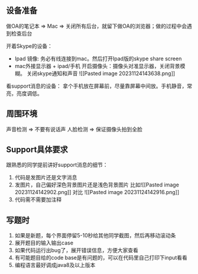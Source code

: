 ## 设备准备

做OA的笔记本 => Mac => 关闭所有后台，就留下做OA的浏览器；做的过程中会遇到检查后台

开着Skype的设备：  
- Ipad 镜像: 务必有线连接到mac。然后打开Ipad版的skype share screen
- mac外接显示器 + ipad/手机 开启摄像头：摄像头对准显示器，关闭背景模糊。
关闭skype通知和声音
![[Pasted image 20231124143638.png]]

看support消息的设备：
拿个手机放在屏幕前，尽量靠屏幕中间放。手机静音，常亮，亮度调低。

## 周围环境


声音检测 => 不要有说话声
人脸检测 => 保证摄像头拍到全脸


## Support具体要求

跟熟悉的同学提前讲好support消息的细节：

1. 代码是发图片还是文字消息
2. 发图片，自己偏好深色背景图片还是浅色背景图片
   比如![[Pasted image 20231124142902.png]]
   对比
   ![[Pasted image 20231124142916.png]]
3. 代码需不需要加注释


## 写题时

1. 如果是新题，每个界面停留5-10秒给其他同学截图，然后再移动滚动条
2. 展开题目的输入输出case
3. 如果代码运行出bug了，展开错误信息，方便大家查看
4. 有可能题目给的code base是有问题的，可以在代码里自己打印下input看看
5. 编程语言最好调成java8及以上版本